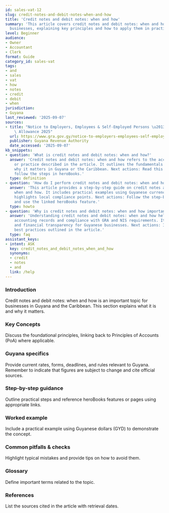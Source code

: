 ```yaml
---
id: sales-vat-12
slug: credit-notes-and-debit-notes-when-and-how
title: 'Credit notes and debit notes: when and how'
summary: 'This article covers credit notes and debit notes: when and how for Guyanese
  businesses, explaining key principles and how to apply them in practice.'
level: Beginner
audience:
- Owner
- Accountant
- Clerk
format: Guide
category_id: sales-vat
tags:
- and
- sales
- vat
- how
- notes
- credit
- debit
- when
jurisdiction:
- Guyana
last_reviewed: '2025-09-07'
sources:
- title: "Notice to Employers, Employees & Self-Employed Persons \u2013 Revised Personal\
    \ Allowance 2025"
  url: https://www.gra.gov.gy/notice-to-employers-employees-self-employed-persons-revised-personal-allowance-and-deductions-for-income-tax-2025-copy/
  publisher: Guyana Revenue Authority
  date_accessed: '2025-09-07'
kb_snippets:
- question: 'What is credit notes and debit notes: when and how?'
  answer: 'Credit notes and debit notes: when and how refers to the accounting concept
    or practice described in the article. It outlines the fundamentals and explains
    why it matters in Guyana or the Caribbean. Next actions: Read this article and
    follow the steps in heroBooks.'
  type: definition
- question: 'How do I perform credit notes and debit notes: when and how in heroBooks?'
  answer: 'This article provides a step-by-step guide on credit notes and debit notes:
    when and how. It includes practical examples using Guyanese currency (GYD) and
    highlights local compliance points. Next actions: Follow the step-by-step section
    and use the linked heroBooks feature.'
  type: howto
- question: 'Why is credit notes and debit notes: when and how important?'
  answer: 'Understanding credit notes and debit notes: when and how helps ensure accurate
    accounting records and compliance with GRA and NIS requirements. It improves decision-making
    and financial transparency for Guyanese businesses. Next actions: Implement the
    best practices outlined in the article.'
  type: faq
assistant_keys:
- intent: ASK
  key: credit_notes_and_debit_notes_when_and_how
  synonyms:
  - credit
  - notes
  - and
  link: /help
---
```


### Introduction
Credit notes and debit notes: when and how is an important topic for businesses in Guyana and the Caribbean. This section explains what it is and why it matters.

### Key Concepts
Discuss the foundational principles, linking back to Principles of Accounts (PoA) where applicable.

### Guyana specifics
Provide current rates, forms, deadlines, and rules relevant to Guyana. Remember to indicate that figures are subject to change and cite official sources.

### Step-by-step guidance
Outline practical steps and reference heroBooks features or pages using appropriate links.

### Worked example
Include a practical example using Guyanese dollars (GYD) to demonstrate the concept.

### Common pitfalls & checks
Highlight typical mistakes and provide tips on how to avoid them.

### Glossary
Define important terms related to the topic.

### References
List the sources cited in the article with retrieval dates.